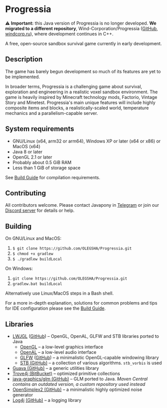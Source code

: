 # Progressia

:warning: **Important:** this Java version of Progressia is no longer developed. **We migrated to a different repository**, Wind-Corporation/Progressia ([GitHub](https://github.com/Wind-Corporation/Progressia), [windcorp.ru](https://gitea.windcorp.ru/Wind-Corporation/Progressia)), where development continues in C++.

A free, open-source sandbox survival game currently in early development.

## Description

The game has barely begun development so much of its features are yet to be implemented.

In broader terms, Progressia is a challenging game about survival, exploration and
engineering in a realistic voxel sandbox environment. The game is heavily inspired by
Minecraft technology mods, Factorio, Vintage Story and Minetest. Progressia's main unique
features will include highly composite items and blocks, a realistically-scaled world,
temperature mechanics and a parallelism-capable server.

## System requirements

- GNU/Linux (x64, arm32 or arm64), Windows XP or later (x64 or x86) or MacOS (x64)
- Java 8 or later
- OpenGL 2.1 or later
- Probably about 0.5 GiB RAM
- Less than 1 GiB of storage space

See [Build Guide](docs/building/BuildGuide.md) for compilation requirements.

## Contributing

All contributors welcome. Please contact Javapony in [Telegram](https://t.me/javapony)
or join our [Discord server](https://discord.gg/M4ukyPYgGP) for details or help.

## Building

On GNU/Linux and MacOS:

1. `$ git clone https://github.com/OLEGSHA/Progressia.git`
2. `$ chmod +x gradlew`
3. `$ ./gradlew buildLocal`

On Windows:

1. `git clone https://github.com/OLEGSHA/Progressia.git`
2. `gradlew.bat buildLocal`

Alternatively use Linux/MacOS steps in a Bash shell.

For a more in-depth explanation, solutions for common problems and tips for IDE configuration
please see the [Build Guide](docs/building/BuildGuide.md).

## Libraries

- [LWJGL](https://www.lwjgl.org/) ([GitHub](https://github.com/LWJGL/lwjgl3)) – OpenGL, OpenAL, GLFW and STB libraries ported to Java
  - [OpenGL](https://en.wikipedia.org/wiki/OpenGL) – a low-level graphics interface
  - [OpenAL](https://en.wikipedia.org/wiki/OpenAL) – a low-level audio interface
  - [GLFW](https://www.glfw.org/) ([GitHub](https://github.com/glfw/glfw)) – a minimalistic OpenGL-capable windowing library
  - [STB (GitHub)](https://github.com/nothings/stb) – a collection of various algorithms. `stb_vorbis` is used
- [Guava (GitHub)](https://github.com/google/guava) – a generic utilities library
- [Trove4j (BitBucket)](https://bitbucket.org/trove4j/trove) – optimized primitive collections 
- [java-graphics/glm (GitHub)](https://github.com/java-graphics/glm) – GLM ported to Java. _Maven Central contains an outdated version, a custom repository used instead_
- [OpenSimplex2 (GitHub)](https://github.com/KdotJPG/OpenSimplex2) – a minimalistic highly optimized noise generator
- [Log4j](https://logging.apache.org/log4j/2.x/) [(GitHub)](https://github.com/apache/logging-log4j2) – a logging library
